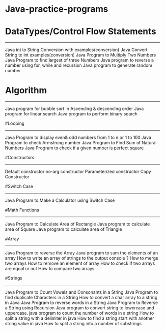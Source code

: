 # Java-practice-programs

# DataTypes/Control Flow Statements
*********
Java int to String Conversion with examples(conversion)
Java Convert String to int examples(conversion)
Java Program to Multiply Two Numbers
Java Program to find largest of three Numbers
Java program to reverse a number using for, while and recursion
Java program to generate random number

# Algorithm
**********
Java program for bubble sort in Ascending & descending order
Java program for linear search
Java program to perform binary search

#Looping
*******
Java Program to display even& odd numbers from 1 to n or 1 to 100
Java Program to check Armstrong number
Java Program to Find Sum of Natural Numbers
Java Program to check if a given number is perfect square

#Constructors
************
Default constructor
no-arg constructor
Parameterized constructor
Copy Constructor

#Switch Case
***********
Java Program to Make a Calculator using Switch Case

#Math Functions
**************
Java Program to Calculate Area of Rectangle
Java program to calculate area of Square
Java program to calculate area of Triangle

#Array
******
Java Program to reverse the Array
Java program to sum the elements of an array
How to write an array of strings to the output console ?
How to merge two arrays
How to remove an element of array
How to check if two arrays are equal or not
How to compare two arrays

#Strings
********
Java Program to Count Vowels and Consonants in a String
Java Program to find duplicate Characters in a String
How to convert a char array to a string in Java
Java Program to reverse words in a String
Java Program to Reverse a String using Recursion
Java program to convert string to lowercase and uppercase.
java program to count the number of words in a string
How to split a string with a delimiter in java
How to find a string start with another string value in java
How to split a string into a number of substrings
